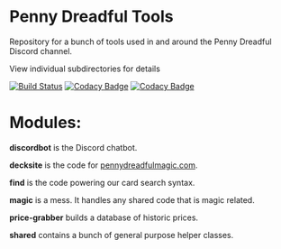 
# Penny Dreadful Tools
Repository for a bunch of tools used in and around the Penny Dreadful Discord channel.

View individual subdirectories for details

[![Build Status](http://ci.katelyngigante.com/buildStatus/icon?job=Penny%20Dreadful/Penny-Dreadful-Tools/master)](http://ci.katelyngigante.com/job/Penny%20Dreadful/job/Penny-Dreadful-Tools/job/master/)
[![Codacy Badge](https://api.codacy.com/project/badge/Grade/b4e068a91bd048e9a8e803e8bde29c9d)](https://www.codacy.com/app/clockwork-singularity/Penny-Dreadful-Tools?utm_source=github.com&amp;utm_medium=referral&amp;utm_content=PennyDreadfulMTG/Penny-Dreadful-Tools&amp;utm_campaign=Badge_Grade)
[![Codacy Badge](https://api.codacy.com/project/badge/Coverage/b4e068a91bd048e9a8e803e8bde29c9d)](https://www.codacy.com/app/clockwork-singularity/Penny-Dreadful-Tools?utm_source=github.com&amp;utm_medium=referral&amp;utm_content=PennyDreadfulMTG/Penny-Dreadful-Tools&amp;utm_campaign=Badge_Coverage)

# Modules:

**discordbot** is the Discord chatbot.

**decksite** is the code for [pennydreadfulmagic.com](http://pennydreadfulmagic.com/).

**find** is the code powering our card search syntax.

**magic** is a mess. It handles any shared code that is magic related.

**price-grabber** builds a database of historic prices.

**shared** contains a bunch of general purpose helper classes.

